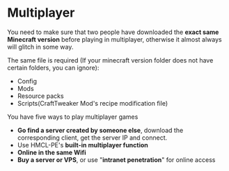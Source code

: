 # Multiplayer

You need to make sure that two people have downloaded the **exact same Minecraft version** before playing in multiplayer, otherwise it almost always will glitch in some way.

The same file is required (If your minecraft version folder does not have certain folders, you can ignore):

* Config
* Mods
* Resource packs
* Scripts(CraftTweaker Mod's recipe modification file)

You have five ways to play multiplayer games

* **Go find a server created by someone else**, download the corresponding client, get the server IP and connect.
* Use HMCL-PE's **built-in multiplayer function**
* **Online in the same Wifi**
* **Buy a server or VPS**, or use "**intranet penetration**" for online access

